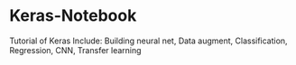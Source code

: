 # Keras-Notebook
Tutorial of Keras
Include: Building neural net, Data augment, Classification, Regression, CNN, Transfer learning
